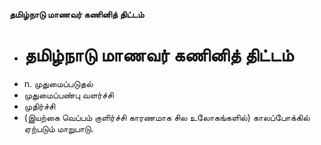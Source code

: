 **தமிழ்நாடு மாணவர் கணினித் திட்டம்**
- # தமிழ்நாடு மாணவர் கணினித் திட்டம்
- n. முதுமைப்படுதல்
- முதுமைப்பண்பு வளர்ச்சி
- முதிர்ச்சி
- (இயற்கை வெப்பம் குளிர்ச்சி காரணமாக சில உலோகங்களில்) காலப்போக்கில் ஏற்படும் மாறுபாடு.

